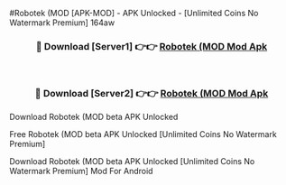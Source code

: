 #Robotek (MOD [APK-MOD] - APK Unlocked - [Unlimited Coins No Watermark Premium] 164aw



<div align="center">

<h3>🔴 Download [Server1] 👉👉 <a href="https://momento.my/?title=Robotek_(MOD">Robotek (MOD Mod Apk</a></h3><br>

<h3>🔴 Download [Server2] 👉👉 <a href="https://momento.my/?title=Robotek_(MOD">Robotek (MOD Mod Apk</a></h3>
</div>



Download Robotek (MOD beta APK Unlocked

Free Robotek (MOD beta APK Unlocked [Unlimited Coins No Watermark Premium]

Download Robotek (MOD beta APK Unlocked [Unlimited Coins No Watermark Premium] Mod For Android
